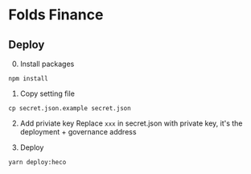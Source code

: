# Folds Finance

## Deploy

0. Install packages
```
npm install
```

1. Copy setting file
```
cp secret.json.example secret.json
```

2. Add priviate key
Replace `xxx` in secret.json with private key, it's the deployment + governance address

3. Deploy
```
yarn deploy:heco
```
